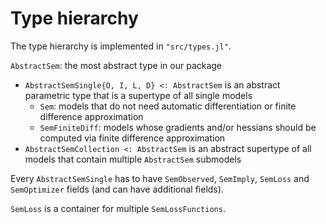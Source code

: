 # Type hierarchy

The type hierarchy is implemented in `"src/types.jl"`.

`AbstractSem`: the most abstract type in our package
- `AbstractSemSingle{O, I, L, D} <: AbstractSem` is an abstract parametric type that is a supertype of all single models
    - `Sem`: models that do not need automatic differentiation or finite difference approximation
    - `SemFiniteDiff`: models whose gradients and/or hessians should be computed via finite difference approximation
- `AbstractSemCollection <: AbstractSem` is an abstract supertype of all models that contain multiple `AbstractSem` submodels

Every `AbstractSemSingle` has to have `SemObserved`, `SemImply`, `SemLoss` and `SemOptimizer` fields (and can have additional fields).

`SemLoss` is a container for multiple `SemLossFunctions`.